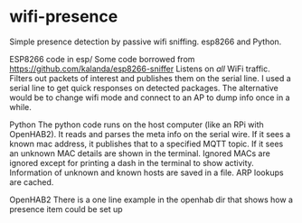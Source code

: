 # wifi-presence
Simple presence detection by passive wifi sniffing. esp8266 and Python.

ESP8266 code in esp/ 
Some code borrowed from https://github.com/kalanda/esp8266-sniffer
Listens on _all_ WiFi traffic. Filters out packets of interest and publishes them on the serial line. I used a serial line to get quick responses on detected packages. The alternative would be to change wifi mode and connect to an AP to dump info once in a while.

Python
The python code runs on the host computer (like an RPi with OpenHAB2). It reads and parses the meta info on the serial wire. If it sees a known mac address, it publishes that to a specified MQTT topic. If it sees an unknown MAC details are shown in the terminal. Ignored MACs are ignored except for printing a dash in the terminal to show activity. Information of unknown and known hosts are saved in a file. ARP lookups are cached.

OpenHAB2
There is a one line example in the openhab dir that shows how a presence item could be set up

